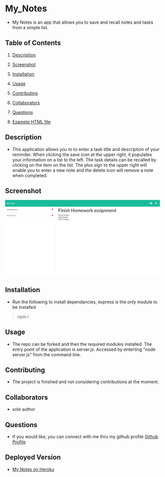 # My_Notes
* My Notes is an app that allows you to save and recall notes and tasks from a simple list.

## Table of Contents

1. [Description](#description)

1. [Screenshot](#screenshot)

1. [Installation](#installation)

1. [Usage](#usage)

1. [Contributing](#contributing)

1. [Collaborators](#collaborators)

1. [Questions](#questions)

1. [Example HTML file](#sample)


## <a id="description"></a>Description

* This applicaiton allows you to to enter a task title and description of your reminder.  When clicking the save icon at the upper right, it populates your information on a list to the left.  The task details can be recalled by clicking on the item on the list.  The plus sign to the upper right will enable you to enter a new note and the delete icon will remove a note when completed.

## <a id="screenshot"></a>Screenshot

![Screenshot of Deployed App](./assets/images/MNSS.png)

## <a id="installation"></a>Installation

* Run the following to install dependancies, express is the only module to be installed

> npm i

## <a id="usage"></a>Usage

* The repo can be forked and then the required modules installed.  The entry point of the application is server.js.  Accessed by enterting "node server.js" from the command line.

## <a id="contributing"></a>Contributing

* The project is finished and not considering contributions at the moment.

## <a id="collaborators"></a>Collaborators

* sole author

## <a id="questions"></a>Questions

* If you would like, you can connect with me thru my github profile [Github Profile](https://github.com/stevenslade)

## <a id="sample"></a>Deployed Version

* [My Notes on Heroku](https://salty-brushlands-66923.herokuapp.com/)

